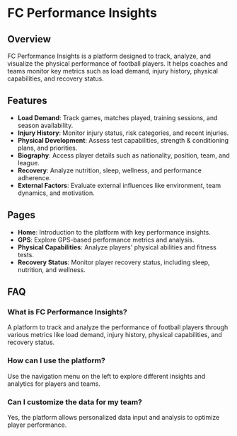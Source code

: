 # FC Performance Insights

## Overview

FC Performance Insights is a platform designed to track, analyze, and visualize the physical performance of football players. It helps coaches and teams monitor key metrics such as load demand, injury history, physical capabilities, and recovery status.

## Features

- **Load Demand**: Track games, matches played, training sessions, and season availability.
- **Injury History**: Monitor injury status, risk categories, and recent injuries.
- **Physical Development**: Assess test capabilities, strength & conditioning plans, and priorities.
- **Biography**: Access player details such as nationality, position, team, and league.
- **Recovery**: Analyze nutrition, sleep, wellness, and performance adherence.
- **External Factors**: Evaluate external influences like environment, team dynamics, and motivation.

## Pages

- **Home**: Introduction to the platform with key performance insights.
- **GPS**: Explore GPS-based performance metrics and analysis.
- **Physical Capabilities**: Analyze players' physical abilities and fitness tests.
- **Recovery Status**: Monitor player recovery status, including sleep, nutrition, and wellness.

## FAQ

### What is FC Performance Insights?
A platform to track and analyze the performance of football players through various metrics like load demand, injury history, physical capabilities, and recovery status.

### How can I use the platform?
Use the navigation menu on the left to explore different insights and analytics for players and teams.

### Can I customize the data for my team?
Yes, the platform allows personalized data input and analysis to optimize player performance.
